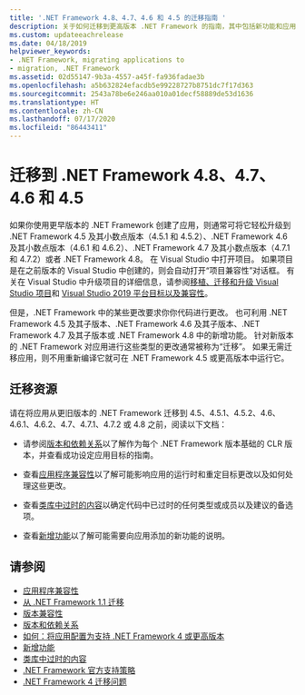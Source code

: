 ```yaml
---
title: '.NET Framework 4.8、4.7、4.6 和 4.5 的迁移指南 '
description: 关于如何迁移到更高版本 .NET Framework 的指南，其中包括新功能和应用程序兼容性的资源。
ms.custom: updateeachrelease
ms.date: 04/18/2019
helpviewer_keywords:
- .NET Framework, migrating applications to
- migration, .NET Framework
ms.assetid: 02d55147-9b3a-4557-a45f-fa936fadae3b
ms.openlocfilehash: a5b632824efacdb5e99228727b8751dc7f17d363
ms.sourcegitcommit: 2543a78be6e246aa010a01decf58889de53d1636
ms.translationtype: HT
ms.contentlocale: zh-CN
ms.lasthandoff: 07/17/2020
ms.locfileid: "86443411"
---
```

# <a name="migrate-to-net-framework-48-47-46-and-45"></a>迁移到 .NET Framework 4.8、4.7、4.6 和 4.5

如果你使用更早版本的 .NET Framework 创建了应用，则通常可将它轻松升级到 .NET Framework 4.5 及其小数点版本（4.5.1 和 4.5.2）、.NET Framework 4.6 及其小数点版本（4.6.1 和 4.6.2）、.NET Framework 4.7 及其小数点版本（4.7.1 和 4.7.2）或者 .NET Framework 4.8。 在 Visual Studio 中打开项目。 如果项目是在之前版本的 Visual Studio 中创建的，则会自动打开“项目兼容性”对话框。 有关在 Visual Studio 中升级项目的详细信息，请参阅[移植、迁移和升级 Visual Studio 项目](/visualstudio/porting/port-migrate-and-upgrade-visual-studio-projects)和 [Visual Studio 2019 平台目标以及兼容性](/visualstudio/releases/2019/compatibility)。

 但是，.NET Framework 中的某些更改要求你你代码进行更改。 也可利用 .NET Framework 4.5 及其子版本、.NET Framework 4.6 及其子版本、.NET Framework 4.7 及其子版本或 .NET Framework 4.8 中的新增功能。 针对新版本的 .NET Framework 对应用进行这些类型的更改通常被称为“迁移”。 如果无需迁移应用，则不用重新编译它就可在 .NET Framework 4.5 或更高版本中运行它。

## <a name="migration-resources"></a>迁移资源

请在将应用从更旧版本的 .NET Framework 迁移到 4.5、4.5.1、4.5.2、4.6、4.6.1、4.6.2、4.7、4.7.1、4.7.2 或 4.8 之前，阅读以下文档：

- 请参阅[版本和依赖关系](versions-and-dependencies.md)以了解作为每个 .NET Framework 版本基础的 CLR 版本，并查看成功设定应用目标的指南。

- 查看[应用程序兼容性](application-compatibility.md)以了解可能影响应用的运行时和重定目标更改以及如何处理这些更改。

- 查看[类库中过时的内容](../whats-new/whats-obsolete.md)以确定代码中已过时的任何类型或成员以及建议的备选项。

- 查看[新增功能](../whats-new/index.md)以了解可能需要向应用添加的新功能的说明。

## <a name="see-also"></a>请参阅

- [应用程序兼容性](application-compatibility.md)
- [从 .NET Framework 1.1 迁移](migrating-from-the-net-framework-1-1.md)
- [版本兼容性](version-compatibility.md)
- [版本和依赖关系](versions-and-dependencies.md)
- [如何：将应用配置为支持 .NET Framework 4 或更高版本](how-to-configure-an-app-to-support-net-framework-4-or-4-5.md)
- [新增功能](../whats-new/index.md)
- [类库中过时的内容](../whats-new/whats-obsolete.md)
- [.NET Framework 官方支持策略](https://dotnet.microsoft.com/platform/support/policy/dotnet-framework)
- [.NET Framework 4 迁移问题](net-framework-4-migration-issues.md)
